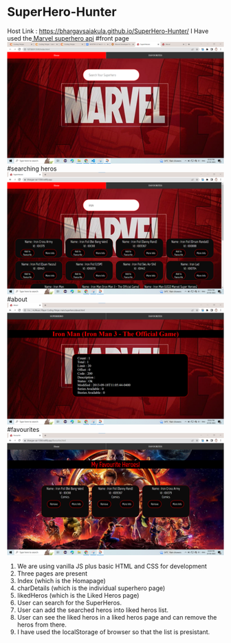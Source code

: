 ﻿# SuperHero-Hunter
Host Link : https://bhargavsaiakula.github.io/SuperHero-Hunter/
I Have used the<a href=""> Marvel superhero api</a> 
#front page
![Screenshot (9146)](https://github.com/BhargavSaiAkula/superheroH/blob/main/screenshot/122.png)
#searching heros
![Screenshot (9146)](https://github.com/BhargavSaiAkula/superheroH/blob/main/screenshot/123.png)
#about
![Screenshot (9146)](https://github.com/BhargavSaiAkula/superheroH/blob/main/screenshot/124.png)
#favourites
![Screenshot (9146)](https://github.com/BhargavSaiAkula/superheroH/blob/main/screenshot/125.png)


1. We are using vanilla JS plus basic HTML and CSS for development
2. Three pages are present 
  1. Index (which is the Homapage)
  2. charDetails (which is the individual superhero page)
  3. likedHeros (which is the Liked Heros page)
3. User can search for the SuperHeros.
4. User can add the searched heros into liked heros list.
5. User can see the liked heros in a liked heros page and can remove the heros from there.
6. I have used the localStorage of browser so that the list is presistant.
